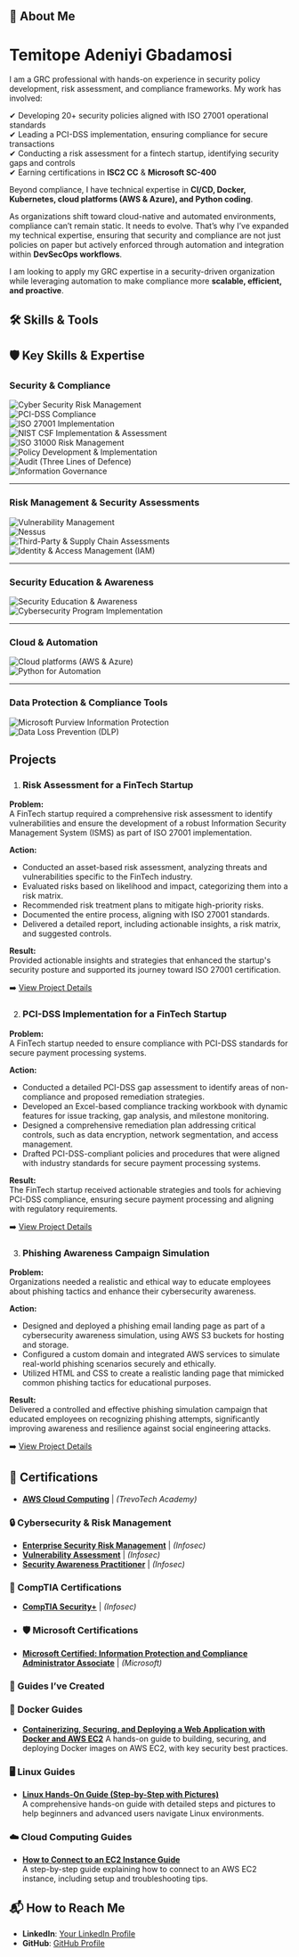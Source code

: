 ## 👋 About Me

# Temitope Adeniyi Gbadamosi

I am a GRC professional with hands-on experience in security policy development, risk assessment, and compliance frameworks. My work has involved:

✔ Developing 20+ security policies aligned with ISO 27001 operational standards  
✔ Leading a PCI-DSS implementation, ensuring compliance for secure transactions  
✔ Conducting a risk assessment for a fintech startup, identifying security gaps and controls  
✔ Earning certifications in **ISC2 CC** & **Microsoft SC-400**  

Beyond compliance, I have technical expertise in **CI/CD, Docker, Kubernetes, cloud platforms (AWS & Azure), and Python coding**.

As organizations shift toward cloud-native and automated environments, compliance can’t remain static. It needs to evolve. That’s why I’ve expanded my technical expertise, ensuring that security and compliance are not just policies on paper but actively enforced through automation and integration within **DevSecOps workflows**.

I am looking to apply my GRC expertise in a security-driven organization while leveraging automation to make compliance more **scalable, efficient, and proactive**.




## 🛠️ Skills & Tools

## 🛡️ **Key Skills & Expertise**  
### **Security & Compliance**  
![Cyber Security Risk Management](https://img.shields.io/badge/-Cyber%20Security%20Risk%20Management-blue)  
![PCI-DSS Compliance](https://img.shields.io/badge/-PCI--DSS%20Compliance-blue)  
![ISO 27001 Implementation](https://img.shields.io/badge/-ISO%2027001%20Implementation-blue)  
![NIST CSF Implementation & Assessment](https://img.shields.io/badge/-NIST%20CSF%20Implementation%20%26%20Assessment-blue)  
![ISO 31000 Risk Management](https://img.shields.io/badge/-ISO%2031000%20Risk%20Management-blue)  
![Policy Development & Implementation](https://img.shields.io/badge/-Policy%20Development%20%26%20Implementation-blue)  
![Audit (Three Lines of Defence)](https://img.shields.io/badge/-Audit%20(Three%20Lines%20of%20Defence)-blue)  
![Information Governance](https://img.shields.io/badge/-Information%20Governance-blue)  

---

### **Risk Management & Security Assessments**  
![Vulnerability Management](https://img.shields.io/badge/-Vulnerability%20Management-blue)  
![Nessus](https://img.shields.io/badge/-Nessus-blue)  
![Third-Party & Supply Chain Assessments](https://img.shields.io/badge/-Third--Party%20%26%20Supply%20Chain%20Assessments-blue)  
![Identity & Access Management (IAM)](https://img.shields.io/badge/-IAM%20(Identity%20%26%20Access%20Management)-blue)  

---

### **Security Education & Awareness**  
![Security Education & Awareness](https://img.shields.io/badge/-Security%20Education%20%26%20Awareness-blue)  
![Cybersecurity Program Implementation](https://img.shields.io/badge/-Cybersecurity%20Program%20Implementation-blue)  

---

### **Cloud & Automation**  
![Cloud platforms (AWS & Azure)](https://img.shields.io/badge/-Cloud%20Security%20(AWS%20%26%20Azure)-blue)  
![Python for Automation](https://img.shields.io/badge/-Python%20for%20Security-blue)  

---

### **Data Protection & Compliance Tools**  
![Microsoft Purview Information Protection](https://img.shields.io/badge/-Microsoft%20Purview%20Information%20Protection-blue)  
![Data Loss Prevention (DLP)](https://img.shields.io/badge/-Data%20Loss%20Prevention%20(DLP)-blue)  


  

## Projects  
1. ### Risk Assessment for a FinTech Startup

**Problem:**  
A FinTech startup required a comprehensive risk assessment to identify vulnerabilities and ensure the development of a robust Information Security Management System (ISMS) as part of ISO 27001 implementation.

**Action:**  
- Conducted an asset-based risk assessment, analyzing threats and vulnerabilities specific to the FinTech industry.  
- Evaluated risks based on likelihood and impact, categorizing them into a risk matrix.  
- Recommended risk treatment plans to mitigate high-priority risks.  
- Documented the entire process, aligning with ISO 27001 standards.  
- Delivered a detailed report, including actionable insights, a risk matrix, and suggested controls.

**Result:**  
Provided actionable insights and strategies that enhanced the startup's security posture and supported its journey toward ISO 27001 certification.

➡️ [View Project Details](https://drive.google.com/drive/folders/1-519EiZEsTNEoYRqOe6pCBN65rTmAeDv)

2. ### PCI-DSS Implementation for a FinTech Startup

**Problem:**  
A FinTech startup needed to ensure compliance with PCI-DSS standards for secure payment processing systems.

**Action:**  
- Conducted a detailed PCI-DSS gap assessment to identify areas of non-compliance and proposed remediation strategies.  
- Developed an Excel-based compliance tracking workbook with dynamic features for issue tracking, gap analysis, and milestone monitoring.  
- Designed a comprehensive remediation plan addressing critical controls, such as data encryption, network segmentation, and access management.  
- Drafted PCI-DSS-compliant policies and procedures that were aligned with industry standards for secure payment processing systems.

**Result:**  
The FinTech startup received actionable strategies and tools for achieving PCI-DSS compliance, ensuring secure payment processing and aligning with regulatory requirements.

➡️ [View Project Details](https://drive.google.com/drive/folders/1gUR_Ixfqm50L2aHfZg0vcNJN7wxutstd)

3. ### Phishing Awareness Campaign Simulation

**Problem:**  
Organizations needed a realistic and ethical way to educate employees about phishing tactics and enhance their cybersecurity awareness.

**Action:**  
- Designed and deployed a phishing email landing page as part of a cybersecurity awareness simulation, using AWS S3 buckets for hosting and storage.  
- Configured a custom domain and integrated AWS services to simulate real-world phishing scenarios securely and ethically.  
- Utilized HTML and CSS to create a realistic landing page that mimicked common phishing tactics for educational purposes.  

**Result:**  
Delivered a controlled and effective phishing simulation campaign that educated employees on recognizing phishing attempts, significantly improving awareness and resilience against social engineering attacks.

➡️ [View Project Details](https://drive.google.com/drive/folders/1-LRZl7etRzUynyf8hKWoPAa8oqh5kEsM)



  ## 🏅 Certifications
- **[AWS Cloud Computing](<https://drive.google.com/file/d/1v9aQc3aIHWb8B1gJRIL8ku6ySTxSeTQR/view?usp=share_link>)** | *(TrevoTech Academy)*

### 🔒 Cybersecurity & Risk Management
- **[Enterprise Security Risk Management](<https://drive.google.com/file/d/1Sx_61Ss2SDoKdZF0AMZNAtAaBAcVZLvi/view?usp=share_link>)** | *(Infosec)*
- **[Vulnerability Assessment](<https://drive.google.com/file/d/1FeCd3OoOfr4im-kAo9NcQcVe47-gUvMF/view?usp=share_link>)** | *(Infosec)*
- **[Security Awareness Practitioner](<https://drive.google.com/file/d/1cxSA6CdTuD_LfRskfav-j7_D2WJJdIYb/view?usp=share_link>)** | *(Infosec)*

### 📜 CompTIA Certifications
- **[CompTIA Security+](<https://drive.google.com/file/d/1K80JBQmefcJ8nZZ4Lc37Hr6cdwSZwyqx/view?usp=share_link>)** | *(Infosec)*


- ### 🛡️ Microsoft Certifications
- **[Microsoft Certified: Information Protection and Compliance Administrator Associate](<https://drive.google.com/file/d/1gYXfEp60v0w_NIvBtr7NNpNdRJ0X9cJz/view?usp=share_link>)** | *(Microsoft)*

### 📘 Guides I’ve Created

### 🐳 Docker Guides
- **[Containerizing, Securing, and Deploying a Web Application with Docker and AWS EC2](<https://drive.google.com/file/d/1IEIJzH_fN-6ahPytzmLxWOFW9ARJixjg/view?usp=share_link>)**  A hands-on guide to building, securing, and deploying Docker images on AWS EC2, with key security best practices.

### 🖥️ Linux Guides
- **[Linux Hands-On Guide (Step-by-Step with Pictures)](<https://drive.google.com/file/d/1OABD8jZEDb5catu3vavHPrhYTsIpsE96/view?usp=share_link>)**  
  A comprehensive hands-on guide with detailed steps and pictures to help beginners and advanced users navigate Linux environments.

### ☁️ Cloud Computing Guides
- **[How to Connect to an EC2 Instance Guide](<https://drive.google.com/file/d/1-3T8K361eZCLk60xyvcuWvD0y-yWTDaQ/view?usp=share_link>)**  
  A step-by-step guide explaining how to connect to an AWS EC2 instance, including setup and troubleshooting tips.

## 📬 How to Reach Me
- **LinkedIn**: [Your LinkedIn Profile](https://linkedin.com/in/temitope-adeniyi-gbadamosi-0a0720120)
- **GitHub**: [GitHub Profile](https://github.com/temitopeade23)
